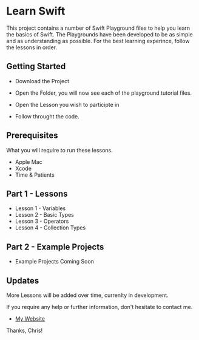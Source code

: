 # Learn Swift

This project contains a number of Swift Playground files to help you learn the basics of Swift. The Playgrounds have been developed to be as simple and as understanding as possible. For the best learning experince, follow the lessons in order.

## Getting Started

* Download the Project

* Open the Folder, you will now see each of the playground tutorial files.

* Open the Lesson you wish to participte in

* Follow throught the code.

## Prerequisites

What you will require to run these lessons.

* Apple Mac
* Xcode
* Time & Patients

## Part 1 - Lessons

* Lesson 1 - Variables
* Lesson 2 - Basic Types
* Lesson 3 - Operators
* Lesson 4 - Collection Types

## Part 2 - Example Projects

* Example Projects Coming Soon

## Updates

More Lessons will be added over time, currenlty in development.

If you require any help or further information, don't hesitate to contact me. 
* [My Website](https://crleonard.github.io/)

Thanks, Chris!
